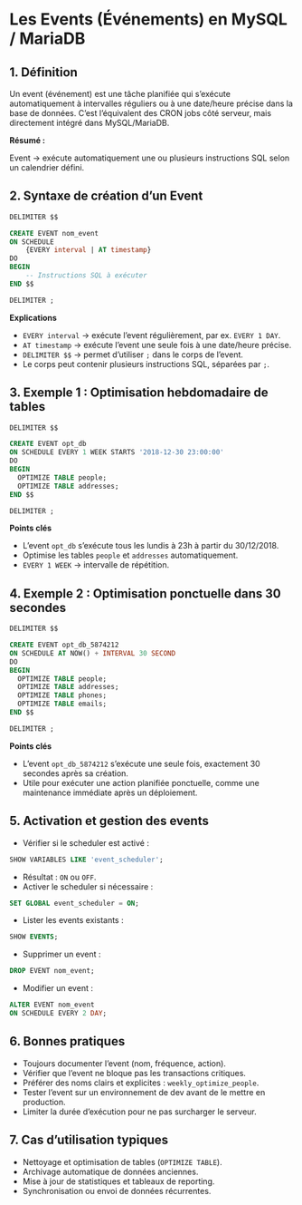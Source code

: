 # Les Events (Événements) en MySQL / MariaDB

## 1. Définition

Un event (événement) est une tâche planifiée qui s’exécute automatiquement à intervalles réguliers ou à une date/heure précise dans la base de données. C’est l’équivalent des CRON jobs côté serveur, mais directement intégré dans MySQL/MariaDB.

**Résumé :**

Event → exécute automatiquement une ou plusieurs instructions SQL selon un calendrier défini.

## 2. Syntaxe de création d’un Event

```sql
DELIMITER $$

CREATE EVENT nom_event
ON SCHEDULE
    {EVERY interval | AT timestamp}
DO
BEGIN
    -- Instructions SQL à exécuter
END $$

DELIMITER ;
```

**Explications**

* `EVERY interval` → exécute l’event régulièrement, par ex. `EVERY 1 DAY`.
* `AT timestamp` → exécute l’event une seule fois à une date/heure précise.
* `DELIMITER $$` → permet d’utiliser `;` dans le corps de l’event.
* Le corps peut contenir plusieurs instructions SQL, séparées par `;`.

## 3. Exemple 1 : Optimisation hebdomadaire de tables

```sql
DELIMITER $$

CREATE EVENT opt_db
ON SCHEDULE EVERY 1 WEEK STARTS '2018-12-30 23:00:00'
DO
BEGIN
  OPTIMIZE TABLE people;
  OPTIMIZE TABLE addresses;
END $$

DELIMITER ;
```

**Points clés**

* L’event `opt_db` s’exécute tous les lundis à 23h à partir du 30/12/2018.
* Optimise les tables `people` et `addresses` automatiquement.
* `EVERY 1 WEEK` → intervalle de répétition.

## 4. Exemple 2 : Optimisation ponctuelle dans 30 secondes

```sql
DELIMITER $$

CREATE EVENT opt_db_5874212
ON SCHEDULE AT NOW() + INTERVAL 30 SECOND
DO
BEGIN
  OPTIMIZE TABLE people;
  OPTIMIZE TABLE addresses;
  OPTIMIZE TABLE phones;
  OPTIMIZE TABLE emails;
END $$

DELIMITER ;
```

**Points clés**

* L’event `opt_db_5874212` s’exécute une seule fois, exactement 30 secondes après sa création.
* Utile pour exécuter une action planifiée ponctuelle, comme une maintenance immédiate après un déploiement.

## 5. Activation et gestion des events

* Vérifier si le scheduler est activé :

```sql
SHOW VARIABLES LIKE 'event_scheduler';
```

* Résultat : `ON` ou `OFF`.
* Activer le scheduler si nécessaire :

```sql
SET GLOBAL event_scheduler = ON;
```

* Lister les events existants :

```sql
SHOW EVENTS;
```

* Supprimer un event :

```sql
DROP EVENT nom_event;
```

* Modifier un event :

```sql
ALTER EVENT nom_event
ON SCHEDULE EVERY 2 DAY;
```

## 6. Bonnes pratiques

* Toujours documenter l’event (nom, fréquence, action).
* Vérifier que l’event ne bloque pas les transactions critiques.
* Préférer des noms clairs et explicites : `weekly_optimize_people`.
* Tester l’event sur un environnement de dev avant de le mettre en production.
* Limiter la durée d’exécution pour ne pas surcharger le serveur.

## 7. Cas d’utilisation typiques

* Nettoyage et optimisation de tables (`OPTIMIZE TABLE`).
* Archivage automatique de données anciennes.
* Mise à jour de statistiques et tableaux de reporting.
* Synchronisation ou envoi de données récurrentes.
